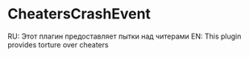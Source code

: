 # CheatersCrashEvent
RU: Этот плагин предоставляет пытки над читерами EN: This plugin provides torture over cheaters
